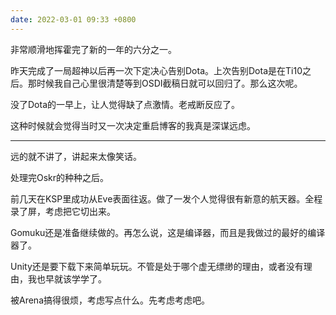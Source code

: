 ```yaml
---
date: 2022-03-01 09:33 +0800
---
```

<!-- more -->

非常顺滑地挥霍完了新的一年的六分之一。

昨天完成了一局超神以后再一次下定决心告别Dota。上次告别Dota是在Ti10之后。那时候我自己心里很清楚等到OSDI截稿日就可以回归了。那么这次呢。

没了Dota的一早上，让人觉得缺了点激情。老戒断反应了。

这种时候就会觉得当时又一次决定重启博客的我真是深谋远虑。

----

远的就不讲了，讲起来太像笑话。

处理完Oskr的种种之后。

前几天在KSP里成功从Eve表面往返。做了一发个人觉得很有新意的航天器。全程录了屏，考虑把它切出来。

Gomuku还是准备继续做的。再怎么说，这是编译器，而且是我做过的最好的编译器了。

Unity还是要下载下来简单玩玩。不管是处于哪个虚无缥缈的理由，或者没有理由，我也早就该学学了。

被Arena搞得很烦，考虑写点什么。先考虑考虑吧。
